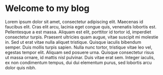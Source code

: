 # Welcome to my blog

Lorem ipsum dolor sit amet, consectetur adipiscing elit. Maecenas id faucibus elit. Cras elit arcu, lacinia eget congue quis, venenatis lobortis est. Pellentesque a est massa. Aliquam est elit, porttitor id tortor id, imperdiet consectetur turpis. Praesent ultricies quam augue, vitae suscipit mi molestie in. Sed ut erat vitae nulla aliquet tristique. Quisque iaculis bibendum semper. Duis mollis turpis sapien. Nulla nunc tortor, tristique vitae leo vel, egestas tempor elit. Aliquam sed posuere urna. Quisque consectetur risus ut massa ornare, id mattis nisl pulvinar. Duis vitae erat sem. Integer iaculis, ex non condimentum tempus, dui dui elementum purus, sed lobortis arcu dolor quis nibh.
